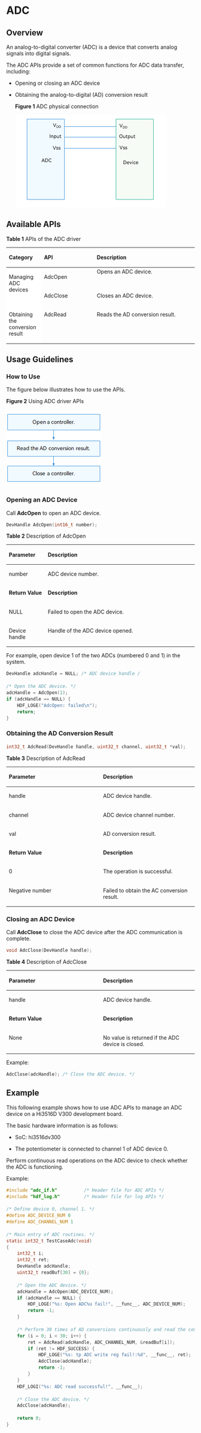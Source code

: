 # ADC<a name="1"></a>

## Overview<a name="section1"></a>

An analog-to-digital converter (ADC) is a device that converts analog signals into digital signals.

The ADC APIs provide a set of common functions for ADC data transfer, including:
- Opening or closing an ADC device

-   Obtaining the analog-to-digital (AD) conversion result

    **Figure 1** ADC physical connection
	
    ![](figures/ADC_physical_connection.png "ADC_physical_connection")

## Available APIs<a name="section2"></a>

**Table 1** APIs of the ADC driver

<a name="table1"></a>

<table><thead align="left"><tr><th class="cellrowborder" valign="top" width="18.63%"><p>Category</p>
</th>
<th class="cellrowborder" valign="top" width="28.03%"><p>API</p>
</th>
<th class="cellrowborder" valign="top" width="53.339999999999996%"><p>Description</p>
</th>
</tr>
</thead>
<tbody><tr><td class="cellrowborder" bgcolor="#ffffff" rowspan="2" valign="top" width="18.63%"><p>Managing ADC devices</p>
</td>
<td class="cellrowborder" valign="top" width="28.03%"><p>AdcOpen</p>
</td>
<td class="cellrowborder" valign="top" width="53.339999999999996%">Opens an ADC device.</p>
</td>
</tr>
<tr><td class="cellrowborder" valign="top"><p>AdcClose</p>
</td>
<td valign="top"><p>Closes an ADC device.</p>
</td>
</tr>
<tr><td class="cellrowborder" bgcolor="#ffffff" valign="top" width="18.63%"><p>Obtaining the conversion result</p>
</td>
<td class="cellrowborder" valign="top" width="28.03%"><p>AdcRead</p>
</td>
<td class="cellrowborder" valign="top" width="53.339999999999996%"><p>Reads the AD conversion result.</p>
</td>
</tr>
</table>

## Usage Guidelines<a name="section3"></a>

### How to Use<a name="section4"></a>

The figure below illustrates how to use the APIs.

 **Figure 2** Using ADC driver APIs

![](figures/using-ADC-process.png "using-ADC-process.png")

### Opening an ADC Device<a name="section5"></a>

Call **AdcOpen** to open an ADC device.

```c
DevHandle AdcOpen(int16_t number);
```

**Table 2** Description of AdcOpen

<a name="table2"></a>

<table><thead align="left"><tr><th class="cellrowborder" valign="top" width="20.66%"><p> Parameter</strong></p>
</th>
<th class="cellrowborder" valign="top" width="79.34%"><p><strong>Description</strong></p>
</th>
</tr>
</thead>
<tbody><tr><td class="cellrowborder" valign="top" width="20.66%"><p>number</p>
</td>
<td class="cellrowborder" valign="top" width="79.34%"><p>ADC device number.</p>
</td>
</tr>
<tr><td class="cellrowborder" valign="top" width="20.66%"><p><strong>Return Value</strong></p>
</td>
<td class="cellrowborder" valign="top" width="79.34%"><p><strong>Description</strong></p>
</td>
</tr>
<tr><td class="cellrowborder" valign="top" width="20.66%"><p>NULL</p>
</td>
<td class="cellrowborder" valign="top" width="79.34%"><p>Failed to open the ADC device.</p>
</td>
</tr>
<tr><td class="cellrowborder" valign="top" width="20.66%"><p>Device handle</p>
</td>
<td class="cellrowborder" valign="top" width="79.34%"><p>Handle of the ADC device opened.</p>
</td>
</tr>
</tbody>
</table>

For example, open device 1 of the two ADCs (numbered 0 and 1) in the system.

```c
DevHandle adcHandle = NULL; /* ADC device handle /

/* Open the ADC device. */
adcHandle = AdcOpen(1);
if (adcHandle == NULL) {
    HDF_LOGE("AdcOpen: failed\n");
    return;
}
```

### Obtaining the AD Conversion Result<a name="section6"></a>

```c
int32_t AdcRead(DevHandle handle, uint32_t channel, uint32_t *val);
```

**Table 3** Description of AdcRead

<a name="table3"></a>

<table><thead align="left"><tr><th class="cellrowborder" valign="top" width="50%"><p><strong> Parameter</strong></p>
</th>
<th class="cellrowborder" valign="top" width="50%"><p><strong>Description</strong></p>
</th>
</tr>
</thead>
<tbody><tr><td class="cellrowborder" valign="top" width="50%"><p>handle</p>
</td>
<td class="cellrowborder" valign="top" width="50%"><p>ADC device handle.</p>
</td>
</tr>
<tr><td class="cellrowborder" valign="top" width="50%"><p>channel</p>
</td>
<td class="cellrowborder"valign="top" width="50%"><p>ADC device channel number.</p>
</td>
</tr>
<tr><td class="cellrowborder" valign="top" width="50%"><p>val</p>
</td>
<td class="cellrowborder" valign="top" width="50%"><p>AD conversion result.</p>
</td>
</tr>
<tr><td class="cellrowborder" valign="top" width="50%"><p><strong>Return Value</strong></p>
</td>
<td class="cellrowborder" valign="top" width="50%"><p><strong>Description</strong></p>
</td>
</tr>
<tr><td class="cellrowborder" valign="top" width="50%"><p>0</p>
</td>
<td class="cellrowborder" valign="top" width="50%"><p>The operation is successful.</p>
</td>
</tr>
<tr><td class="cellrowborder" valign="top" width="50%"><p>Negative number</p>
</td>
<td class="cellrowborder" valign="top" width="50%"><p>Failed to obtain the AC conversion result.</p>
</td>
</tr>
</tbody>
</table>

### Closing an ADC Device<a name="section7"></a>

Call **AdcClose** to close the ADC device after the ADC communication is complete.
```c
void AdcClose(DevHandle handle); 
```
**Table 4** Description of AdcClose

<a name="table4"></a>

<table><thead align="left"><tr><th class="cellrowborder" valign="top" width="50%"><p> Parameter</p>
</th>
<th class="cellrowborder" valign="top" width="50%"><p>Description</p>
</th>
</tr>
</thead>
<tbody><tr><td class="cellrowborder" valign="top" width="50%"><p>handle</p>
</td>
<td class="cellrowborder" valign="top" width="50%"><p>ADC device handle.</p>
</td>
</tr>
<tr><td class="cellrowborder" valign="top" width="50%"><p><strong>Return Value</strong></p>
</td>
<td class="cellrowborder" valign="top" width="50%"><p><strong>Description</strong></p>
</td>
</tr>
<tr><td class="cellrowborder" valign="top" width="50%"><p>None</p>
</td>
<td class="cellrowborder" valign="top" width="50%"><p>No value is returned if the ADC device is closed.</p>
</td>
</tr>
</tbody>
</table>

Example:

```c
AdcClose(adcHandle); /* Close the ADC device. */
```

## Example<a name="section8"></a>

This following example shows how to use ADC APIs to manage an ADC device on a Hi3516D V300 development board.

The basic hardware information is as follows:

-   SoC: hi3516dv300

-   The potentiometer is connected to channel 1 of ADC device 0.

Perform continuous read operations on the ADC device to check whether the ADC is functioning.

Example:

```c
#include "adc_if.h"          /* Header file for ADC APIs */
#include "hdf_log.h"         /* Header file for log APIs */

/* Define device 0, channel 1. */
#define ADC_DEVICE_NUM 0
#define ADC_CHANNEL_NUM 1

/* Main entry of ADC routines. */
static int32_t TestCaseAdc(void)
{
    int32_t i;
    int32_t ret;
    DevHandle adcHandle;
    uint32_t readBuf[30] = {0};

    /* Open the ADC device. */
    adcHandle = AdcOpen(ADC_DEVICE_NUM);
    if (adcHandle == NULL) {
        HDF_LOGE("%s: Open ADC%u fail!", __func__, ADC_DEVICE_NUM);
        return -1;
    }

    /* Perform 30 times of AD conversions continuously and read the conversion results. */
    for (i = 0; i < 30; i++) {
        ret = AdcRead(adcHandle, ADC_CHANNEL_NUM, &readBuf[i]);
        if (ret != HDF_SUCCESS) {
            HDF_LOGE("%s: tp ADC write reg fail!:%d", __func__, ret);
            AdcClose(adcHandle);
            return -1;
        }
    }
    HDF_LOGI("%s: ADC read successful!", __func__);

    /* Close the ADC device. */
    AdcClose(adcHandle);

    return 0;
}
```
